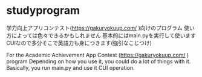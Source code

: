 # studyprogram
学力向上アプリコンテスト(https://gakuryokuup.com/ )向けのプログラム 
使い方によっては色々できるかもしれません
基本的にはmain.pyを実行して使います
CUIなので多分そこで英語力も身につきます(強引なこじつけ)

For the Academic Achievement App Contest (https://gakuryokuup.com/ ) program
Depending on how you use it, you could do a lot of things with it.
Basically, you run main.py and use it
CUI operation.
